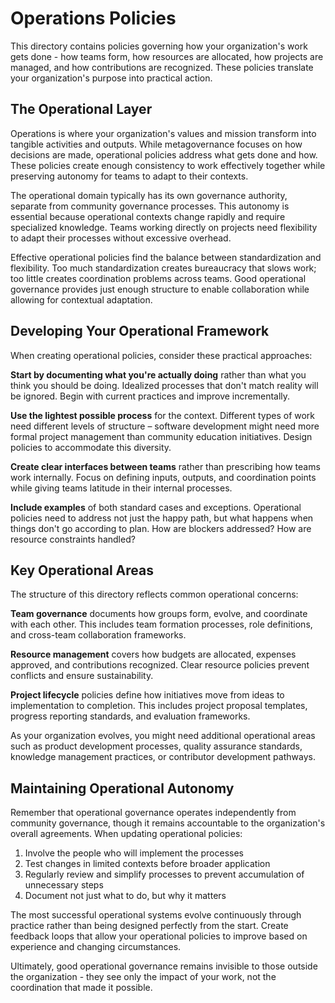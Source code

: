 # Operations Policies

This directory contains policies governing how your organization's work gets done - how teams form, how resources are allocated, how projects are managed, and how contributions are recognized. These policies translate your organization's purpose into practical action.

## The Operational Layer

Operations is where your organization's values and mission transform into tangible activities and outputs. While metagovernance focuses on how decisions are made, operational policies address what gets done and how. These policies create enough consistency to work effectively together while preserving autonomy for teams to adapt to their contexts.

The operational domain typically has its own governance authority, separate from community governance processes. This autonomy is essential because operational contexts change rapidly and require specialized knowledge. Teams working directly on projects need flexibility to adapt their processes without excessive overhead.

Effective operational policies find the balance between standardization and flexibility. Too much standardization creates bureaucracy that slows work; too little creates coordination problems across teams. Good operational governance provides just enough structure to enable collaboration while allowing for contextual adaptation.

## Developing Your Operational Framework

When creating operational policies, consider these practical approaches:

**Start by documenting what you're actually doing** rather than what you think you should be doing. Idealized processes that don't match reality will be ignored. Begin with current practices and improve incrementally.

**Use the lightest possible process** for the context. Different types of work need different levels of structure – software development might need more formal project management than community education initiatives. Design policies to accommodate this diversity.

**Create clear interfaces between teams** rather than prescribing how teams work internally. Focus on defining inputs, outputs, and coordination points while giving teams latitude in their internal processes.

**Include examples** of both standard cases and exceptions. Operational policies need to address not just the happy path, but what happens when things don't go according to plan. How are blockers addressed? How are resource constraints handled?

## Key Operational Areas

The structure of this directory reflects common operational concerns:

**Team governance** documents how groups form, evolve, and coordinate with each other. This includes team formation processes, role definitions, and cross-team collaboration frameworks.

**Resource management** covers how budgets are allocated, expenses approved, and contributions recognized. Clear resource policies prevent conflicts and ensure sustainability.

**Project lifecycle** policies define how initiatives move from ideas to implementation to completion. This includes project proposal templates, progress reporting standards, and evaluation frameworks.

As your organization evolves, you might need additional operational areas such as product development processes, quality assurance standards, knowledge management practices, or contributor development pathways.

## Maintaining Operational Autonomy

Remember that operational governance operates independently from community governance, though it remains accountable to the organization's overall agreements. When updating operational policies:

1. Involve the people who will implement the processes
2. Test changes in limited contexts before broader application  
3. Regularly review and simplify processes to prevent accumulation of unnecessary steps
4. Document not just what to do, but why it matters

The most successful operational systems evolve continuously through practice rather than being designed perfectly from the start. Create feedback loops that allow your operational policies to improve based on experience and changing circumstances.

Ultimately, good operational governance remains invisible to those outside the organization - they see only the impact of your work, not the coordination that made it possible.
